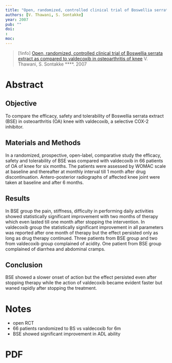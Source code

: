 ```yaml
---
title: "Open, randomized, controlled clinical trial of Boswellia serrata extract as compared to valdecoxib in osteoarthritis of knee"
authors: [V. Thawani, S. Sontakke]
year: 2007
pub: ""
doi: 
: 
moc: 
---
```

>[!info]
[Open, randomized, controlled clinical trial of Boswellia serrata extract as compared to valdecoxib in osteoarthritis of knee](https://www.bioline.org.br/pdf?ph07006)
V. Thawani, S. Sontakke
****. 2007

# Abstract

## Objective
To compare the efficacy, safety and tolerability of Boswellia serrata extract (BSE) in osteoarthritis (OA) knee with valdecoxib, a selective COX-2 inhibitor.

## Materials and Methods
In a randomized, prospective, open-label, comparative study the efficacy, safety and tolerability of BSE was compared with valdecoxib in 66 patients of OA of knee for six months. The patients were assessed by WOMAC scale at baseline and thereafter at monthly interval till 1 month after drug discontinuation. Antero-posterior radiographs of affected knee joint were taken at baseline and after 6 months.

## Results
In BSE group the pain, stiffness, difficulty in performing daily activities showed statistically significant improvement with two months of therapy which even lasted till one month after stopping the intervention. In valdecoxib group the statistically significant improvement in all parameters was reported after one month of therapy but the effect persisted only as long as drug therapy continued. Three patients from BSE group and two from valdecoxib group complained of acidity. One patient from BSE group complained of diarrhea and abdominal cramps.

## Conclusion
BSE showed a slower onset of action but the effect persisted even after stopping therapy while the action of valdecoxib became evident faster but waned rapidly after stopping the treatment.

# Notes
- open RCT
- 66 patients randomized to BS vs valdecoxib for 6m
- BSE showed significant improvement in ADL ability
# PDF